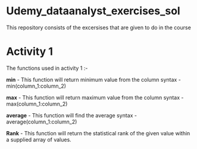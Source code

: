 # Udemy_dataanalyst_exercises_sol
This repository consists of the excersises that are given to do in the course 

# Activity 1 
The functions used in activity 1 :-

**min** - This function will return minimum value from the column
syntax - min(column_1:column_2)

**max** - This function will return maximum value from the column
syntax - max(column_1:column_2)

**average** - This function will find the average 
syntax - average(column_1:column_2)

**Rank** - This function will return the statistical rank of the given value within a supplied array of values.




